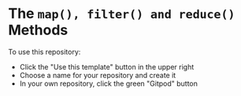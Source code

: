 # The `map(), filter() and reduce()` Methods

To use this repository:
- Click the "Use this template" button in the upper right
- Choose a name for your repository and create it
- In your own repository, click the green "Gitpod" button
